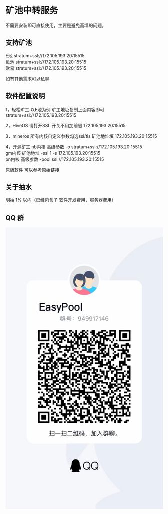 # 矿池中转服务 
不需要安装即可直接使用，主要是避免高墙的问题。

## 支持矿池
E池  stratum+ssl://172.105.193.20:15515  
鱼池  stratum+ssl://172.105.193.20:15515  
欧易  stratum+ssl://172.105.193.20:15515  

如有其他需求可以私聊
## 软件配置说明
1，轻松旷工 以E池为例 
旷工地址复制上面内容即可  stratum+ssl://172.105.193.20:15515  

2，HiveOS
请打开SSL 开关不用加前缀   172.105.193.20:15515 

3，mineros
所有内核自定义参数勾选ssl/tls
矿池地址填   172.105.193.20:15515 

4，开源矿工
nb内核 高级参数 -o stratum+ssl://172.105.193.20:15515   
gm内核 矿池地址 -ssl 1 -s 172.105.193.20:15515  
pn内核 高级参数 -pool ssl://172.105.193.20:15515   

原版软件 可以参考原始链接
## 关于抽水
明抽 1% 以内（已经包含了 软件开发费用，服务器费用） 


## QQ 群

![image](qq.jpeg)


